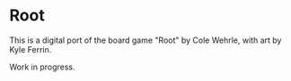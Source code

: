 # Root

This is a digital port of the board game "Root" by Cole Wehrle, with art by Kyle Ferrin.

Work in progress.

